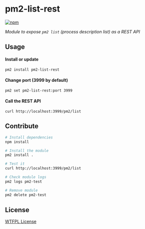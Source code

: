 # pm2-list-rest

<a href="https://www.npmjs.com/package/pm2-list-rest"><img alt="npm" src="https://img.shields.io/npm/v/pm2-list-rest"></a>

_Module to expose `pm2 list` (process description list) as a REST API_

## Usage

#### Install or update

```pm2 install pm2-list-rest```


#### Change port (3999 by default)

```pm2 set pm2-list-rest:port 3999```

#### Call the REST API

```curl http://localhost:3999/pm2/list```

## Contribute

```sh
# Install dependencies
npm install

# Install the module
pm2 install .

# Test it
curl http://localhost:3999/pm2/list

# Check module logs
pm2 logs pm2-test

# Remove module
pm2 delete pm2-test
```

## License

[WTFPL License](https://github.com/vguillou/pm2-list-rest/blob/master/LICENSE.md)
